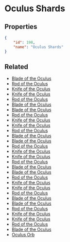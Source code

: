 # Oculus Shards

<no description available>

## Properties

```json
{
    "id": 198,
    "name": "Oculus Shards"
}
```

## Related

- [Blade of the Oculus](../items/11478-blade-of-the-oculus.md)
- [Rod of the Oculus](../items/11488-rod-of-the-oculus.md)
- [Knife of the Oculus](../items/11498-knife-of-the-oculus.md)
- [Knife of the Oculus](../items/11497-knife-of-the-oculus.md)
- [Rod of the Oculus](../items/11487-rod-of-the-oculus.md)
- [Blade of the Oculus](../items/11477-blade-of-the-oculus.md)
- [Blade of the Oculus](../items/11476-blade-of-the-oculus.md)
- [Rod of the Oculus](../items/11486-rod-of-the-oculus.md)
- [Knife of the Oculus](../items/11496-knife-of-the-oculus.md)
- [Knife of the Oculus](../items/11495-knife-of-the-oculus.md)
- [Rod of the Oculus](../items/11485-rod-of-the-oculus.md)
- [Blade of the Oculus](../items/11475-blade-of-the-oculus.md)
- [Blade of the Oculus](../items/11474-blade-of-the-oculus.md)
- [Rod of the Oculus](../items/11484-rod-of-the-oculus.md)
- [Knife of the Oculus](../items/11494-knife-of-the-oculus.md)
- [Knife of the Oculus](../items/11493-knife-of-the-oculus.md)
- [Rod of the Oculus](../items/11483-rod-of-the-oculus.md)
- [Blade of the Oculus](../items/11473-blade-of-the-oculus.md)
- [Blade of the Oculus](../items/11472-blade-of-the-oculus.md)
- [Rod of the Oculus](../items/11482-rod-of-the-oculus.md)
- [Knife of the Oculus](../items/11492-knife-of-the-oculus.md)
- [Knife of the Oculus](../items/11491-knife-of-the-oculus.md)
- [Rod of the Oculus](../items/11481-rod-of-the-oculus.md)
- [Blade of the Oculus](../items/11471-blade-of-the-oculus.md)
- [Blade of the Oculus](../items/11470-blade-of-the-oculus.md)
- [Rod of the Oculus](../items/11480-rod-of-the-oculus.md)
- [Knife of the Oculus](../items/11490-knife-of-the-oculus.md)
- [Knife of the Oculus](../items/11489-knife-of-the-oculus.md)
- [Rod of the Oculus](../items/11479-rod-of-the-oculus.md)
- [Blade of the Oculus](../items/11469-blade-of-the-oculus.md)
- [Oculus Orb](../items/11499-oculus-orb.md)

